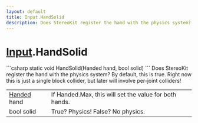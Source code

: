 ```yaml
---
layout: default
title: Input.HandSolid
description: Does StereoKit register the hand with the physics system? By default, this is true. Right now this is just a single block collider, but later will involve per-joint colliders!
---
```

# [Input]({{site.url}}/Pages/StereoKit/Input.html).HandSolid

<div class='signature' markdown='1'>
```csharp
static void HandSolid(Handed hand, bool solid)
```
Does StereoKit register the hand with the physics
system? By default, this is true. Right now this is just a single
block collider, but later will involve per-joint colliders!
</div>

|  |  |
|--|--|
|[Handed]({{site.url}}/Pages/StereoKit/Handed.html) hand|If Handed.Max, this will set the value for              both hands.|
|bool solid|True? Physics! False? No physics.|





